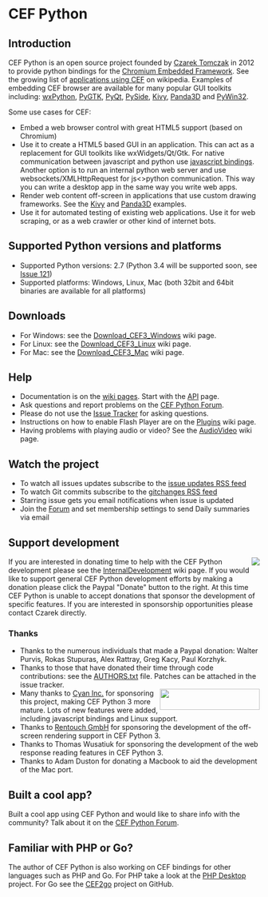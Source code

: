 # CEF Python

## Introduction

CEF Python is an open source project founded by <a href="http://www.linkedin.com/in/czarektomczak">Czarek Tomczak</a> in 2012 to provide python bindings for the <a href="http://code.google.com/p/chromiumembedded/">Chromium Embedded Framework</a>. See the growing list of <a href="http://en.wikipedia.org/wiki/Chromium_Embedded_Framework#Applications_using_CEF">applications using CEF</a> on wikipedia. Examples of embedding CEF browser are available for many popular GUI toolkits including: <a href="http://code.google.com/p/cefpython/wiki/wxPython">wxPython</a>, <a href="http://code.google.com/p/cefpython/wiki/PyGTK">PyGTK</a>, <a href="http://code.google.com/p/cefpython/wiki/PyQt">PyQt</a>, <a href="http://code.google.com/p/cefpython/wiki/PySide">PySide</a>, <a href="http://code.google.com/p/cefpython/wiki/Kivy">Kivy</a>, <a href="http://code.google.com/p/cefpython/wiki/Panda3D">Panda3D</a> and <a href="https://code.google.com/p/cefpython/source/browse/cefpython/cef3/windows/binaries_32bit/pywin32.py">PyWin32</a>.

Some use cases for CEF: 

* Embed a web browser control with great HTML5 support (based on Chromium)
* Use it to create a HTML5 based GUI in an application. This can act as a replacement for GUI toolkits like wxWidgets/Qt/Gtk. For native communication between javascript and python use <a href="http://code.google.com/p/cefpython/wiki/JavascriptBindings">javascript bindings</a>. Another option is to run an internal python web server and use websockets/XMLHttpRequest for js&lt;&gt;python communication. This way you can write a desktop app in the same way you write web apps. 
* Render web content off-screen in applications that use custom drawing frameworks. See the <a href="http://code.google.com/p/cefpython/wiki/Kivy">Kivy</a> and <a href="http://code.google.com/p/cefpython/wiki/Panda3D">Panda3D</a> examples.
* Use it for automated testing of existing web applications. Use it for web scraping, or as a web crawler or other kind of internet bots.

## Supported Python versions and platforms

* Supported Python versions: 2.7 (Python 3.4 will be supported soon, see <a title="Support for Python 3.4"  href="http://code.google.com/p/cefpython/issues/detail?id=121">Issue 121</a>)
* Supported platforms: Windows, Linux, Mac (both 32bit and 64bit binaries are available for all platforms)

## Downloads

* For Windows: see the <a href="http://code.google.com/p/cefpython/wiki/Download_CEF3_Windows">Download_CEF3_Windows</a> wiki page.
* For Linux: see the <a href="http://code.google.com/p/cefpython/wiki/Download_CEF3_Linux">Download_CEF3_Linux</a> wiki page.
* For Mac: see the <a href="http://code.google.com/p/cefpython/wiki/Download_CEF3_Mac">Download_CEF3_Mac</a> wiki page.

## Help

* Documentation is on the <a href="http://code.google.com/p/cefpython/w/list">wiki pages</a>. Start with the <a href="http://code.google.com/p/cefpython/wiki/API">API</a> page.
* Ask questions and report problems on the <a href="https://groups.google.com/group/cefpython">CEF Python Forum</a>.
* Please do not use the <a href="http://code.google.com/p/cefpython/issues/list">Issue Tracker</a> for asking questions.
* Instructions on how to enable Flash Player are on the <a href="http://code.google.com/p/cefpython/wiki/Plugins">Plugins</a> wiki page.
* Having problems with playing audio or video? See the <a href="http://code.google.com/p/cefpython/wiki/AudioVideo">AudioVideo</a> wiki page. 

## Watch the project

* To watch all issues updates subscribe to the <a href="https://code.google.com/feeds/p/cefpython/issueupdates/basic"> issue updates RSS feed</a>
* To watch Git commits subscribe to the <a href="https://code.google.com/feeds/p/cefpython/gitchanges/basic">gitchanges RSS feed</a>
* Starring issue gets you email notifications when issue is updated
* Join the <a href="http://groups.google.com/group/cefpython">Forum</a> and set membership settings to send Daily summaries via email

## Support development

<a href="https://www.paypal.com/cgi-bin/webscr?cmd=_s-xclick&amp;hosted_button_id=95W9VHNSFWRUN"><img align="right" src="https://www.paypalobjects.com/en_US/GB/i/btn/btn_donateCC_LG.gif"></img></a> If you are interested in donating time to help with the CEF Python development please see the <a href="http://code.google.com/p/cefpython/wiki/InternalDevelopment">InternalDevelopment</a> wiki page. If you would like to support general CEF Python development efforts by making a donation please click the Paypal "Donate" button to the right. At this time CEF Python is unable to accept donations that sponsor the development of specific features. If you are interested in sponsorship opportunities please contact Czarek directly.

### Thanks

* Thanks to the numerous individuals that made a Paypal donation: Walter Purvis, Rokas Stupuras, Alex Rattray, Greg Kacy, Paul Korzhyk.
* Thanks to those that have donated their time through code contributions: see the  <a href="https://code.google.com/p/cefpython/source/browse/cefpython/AUTHORS.txt">AUTHORS.txt</a> file. Patches can be attached in the issue tracker.
* <a href="http://www.cyaninc.com/"><img align="right" width="200" height="42" src="https://cefpython.googlecode.com/git/cefpython/var/cyan_new_logo.png"></img></a>Many thanks to <a href="http://www.cyaninc.com/">Cyan Inc.</a> for sponsoring this project, making CEF Python 3 more mature. Lots of new features were added, including javascript bindings and Linux support.
* Thanks to <a href="http://www.rentouch.ch/">Rentouch GmbH</a> for sponsoring the development of the off-screen rendering support in CEF Python 3.
* Thanks to Thomas Wusatiuk for sponsoring the development of the web response reading features in CEF Python 3.
* Thanks to Adam Duston for donating a Macbook to aid the development of the Mac port.

## Built a cool app?

Built a cool app using CEF Python and would like to share info with the community? Talk about it on the <a href="https://groups.google.com/group/cefpython?hl=en">CEF Python Forum</a>.

## Familiar with PHP or Go?

The author of CEF Python is also working on CEF bindings for other languages such as PHP and Go. For PHP take a look at the <a href="http://code.google.com/p/phpdesktop/">PHP Desktop</a> project. For Go see the <a href="https://github.com/CzarekTomczak/cef2go">CEF2go</a> project on GitHub.
